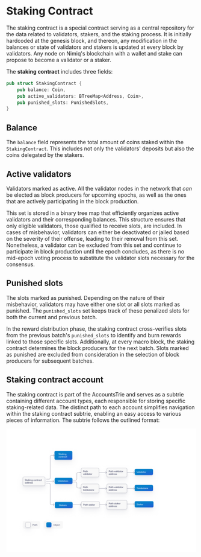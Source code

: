 # Staking Contract

The staking contract is a special contract serving as a central repository for the data related to validators, stakers, and the staking process. It is initially hardcoded at the genesis block, and thereon, any modification in the balances or state of validators and stakers is updated at every block by validators. Any node on Nimiq's blockchain with a wallet and stake can propose to become a validator or a staker.

The **staking contract** includes three fields:

```rust
pub struct StakingContract {
    pub balance: Coin,
    pub active_validators: BTreeMap<Address, Coin>,
    pub punished_slots: PunishedSlots,
}
```

## Balance

The `balance` field represents the total amount of coins staked within the `StakingContract`. This includes not only the validators' deposits but also the coins delegated by the stakers.

## Active validators

Validators marked as active. All the validator nodes in the network that *can* be elected as block producers for upcoming epochs, as well as the ones that are actively participating in the block production.

This set is stored in a binary tree map that efficiently organizes active validators and their corresponding balances. This structure ensures that only eligible validators, those qualified to receive slots, are included. In cases of misbehavior, validators can either be deactivated or jailed based on the severity of their offense, leading to their removal from this set. Nonetheless, a validator can be excluded from this set and continue to participate in block production until the epoch concludes, as there is no mid-epoch voting process to substitute the validator slots necessary for the consensus.

## Punished slots

The slots marked as punished. Depending on the nature of their misbehavior, validators may have either one slot or all slots marked as punished. The `punished_slots` set keeps track of these penalized slots for both the current and previous batch.

In the reward distribution phase, the staking contract cross-verifies slots from the previous batch's `punished_slots` to identify and burn rewards linked to those specific slots. Additionally, at every macro block, the staking contract determines the block producers for the next batch. Slots marked as punished are excluded from consideration in the selection of block producers for subsequent batches.

## Staking contract account

The staking contract is part of the AccountsTrie and serves as a subtrie containing different account types, each responsible for storing specific staking-related data. The distinct path to each account simplifies navigation within the staking contract subtrie, enabling an easy access to various pieces of information. The subtrie follows the outlined format:

![Alt Text](/assets/images/protocol/staking-contract-path.png)
